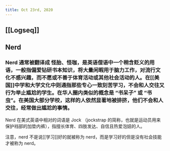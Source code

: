 ```yaml
---
title: Oct 23rd, 2020
---
```


## [[Logseq]]
## Nerd
### Nerd 通常被翻译成 怪胎、怪咖，是英语俚语中一个稍含贬义的用语，一般指偏爱钻研书本知识，将大量闲暇用于脑力工作，对流行文化不感兴趣，而不愿或不善于体育活动或其他社会活动的人。在[[美国]]中学和大学文化中则通指那些专心一致刻苦学习，不会和人交往又行为举止尴尬的学生。在华人圈内类似的概念是 “书呆子” 或 “书虫”。在美国大部分学校，这样的人依然显著地被排挤，他们不会和人交往，经常做出尴尬的事情。
Nerd 在美式英语中相对的词语是 Jock （jockstrap 的简称，也就是运动员用来保护裆部的加垫内裤），指擅长体育、四肢发达、自信且热爱泡妞的人。

注意，nerd 不是说[[学习]]好的就被称为 nerd，而是学习好的但是没有社会技能才被称为 nerd。
##
